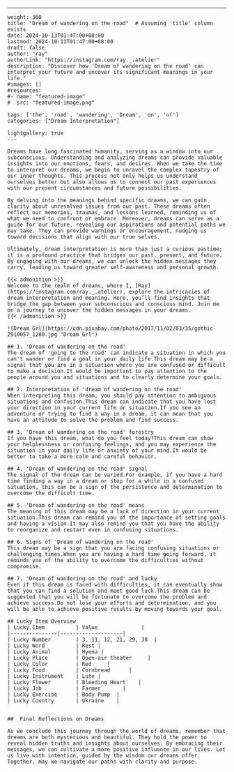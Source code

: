 ---
    weight: 360
    title: "Dream of wandering on the road"  # Assuming 'title' column exists
    date: 2024-10-13T01:47:00+08:00
    lastmod: 2024-10-13T01:47:00+08:00
    draft: false
    author: "ray"
    authorLink: "https://instagram.com/ray._.atelier"
    description: "Discover how 'Dream of wandering on the road' can interpret your future and uncover its significant meanings in your life."
    #images: []
    #resources:
    #- name: "featured-image"
    #  src: "featured-image.png"
    
    tags: ['the', 'road', 'wandering', 'Dream', 'on', 'of']
    categories: ["Dream Interpretation"]
    
    lightgallery: true
    ---
    
    Dreams have long fascinated humanity, serving as a window into our subconscious. Understanding and analyzing dreams can provide valuable insights into our emotions, fears, and desires. When we take the time to interpret our dreams, we begin to unravel the complex tapestry of our inner thoughts. This process not only helps us understand ourselves better but also allows us to connect our past experiences with our present circumstances and future possibilities.
    
    By delving into the meanings behind specific dreams, we can gain clarity about unresolved issues from our past. These dreams often reflect our memories, traumas, and lessons learned, reminding us of what we need to confront or embrace. Moreover, dreams can serve as a guide for our future, revealing our aspirations and potential paths we may take. They can provide warnings or encouragement, nudging us toward decisions that align with our true selves.
    
    Ultimately, dream interpretation is more than just a curious pastime; it is a profound practice that bridges our past, present, and future. By engaging with our dreams, we can unlock the hidden messages they carry, leading us toward greater self-awareness and personal growth.
    
    {{< admonition >}}
    Welcome to the realm of dreams, where I, [Ray](https://instagram.com/ray._.atelier), explore the intricacies of dream interpretation and meaning. Here, you’ll find insights that bridge the gap between your subconscious and conscious mind. Join me on a journey to uncover the hidden messages in your dreams.
    {{< /admonition >}}
    
    ![Dream Grl](https://cdn.pixabay.com/photo/2017/11/02/03/35/gothic-2910057_1280.jpg "Dream Grl")
    
    ## 1. 'Dream of wandering on the road'
    The dream of 'going to the road' can indicate a situation in which you can't wander or find a goal in your daily life.This dream may be a signal that you are in a situation where you are confused or difficult to make a decision.It would be important to pay attention to the people around you and situations and to clearly determine your goals.
    
    ## 2. Interpretation of 'dream of wandering on the road'
    When interpreting this dream, you should pay attention to ambiguous situations and confusion.This dream can indicate that you have lost your direction in your current life or situation.If you see an adventure or trying to find a way in a dream, it can mean that you have an attitude to solve the problem and find success.
    
    ## 3. 'Dream of wandering on the road' forestry
    If you have this dream, what do you feel today?This dream can show your helplessness or confusing feelings, and you may experience the situation in your daily life or anxiety of your mind.It would be better to take a more calm and careful behavior.
    
    ## 4. 'Dream of wandering on the road' signal
    The signal of the dream can be varied.For example, if you have a hard time finding a way in a dream or stop for a while in a confused situation, this can be a sign of the persistence and determination to overcome the difficult time.
    
    ## 5. 'Dream of wandering on the road' means
    The meaning of this dream may be a lack of direction in your current situation.This dream can remind you of the importance of setting goals and having a vision.It may also remind you that you have the ability to reorganize and restart even in confusing situations.
    
    ## 6. Signs of 'Dream of wandering on the road'
    This dream may be a sign that you are facing confusing situations or challenging times.When you are having a hard time going forward, it reminds you of the ability to overcome the difficulties without compromise.
    
    ## 7. 'Dream of wandering on the road' and lucky
    Even if this dream is faced with difficulties, it can eventually show that you can find a solution and meet good luck.This dream can be suggested that you will be fortunate to overcome the problem and achieve success.Do not lose your efforts and determination, and you will be able to achieve positive results by moving towards your goal.
    
    ## Lucky Item Overview
    | Lucky Item          | Value              |
    |---------------|--------------------|
    | Lucky Number        | 3, 11, 12, 21, 29, 38  |
    | Lucky Word          | Rest |
    | Lucky Animal        | Hyena |
    | Lucky Place         | Open-air theater     |
    | Lucky Color         | Red     |
    | Lucky Food          | Cornbread      |
    | Lucky Instrument    | Lute |
    | Lucky Flower        | Bleeding Heart    |
    | Lucky Job           | Farmer       |
    | Lucky Exercise      | Body Pump  |
    | Lucky Country       | Ukraine    |
    
    
    ##  Final Reflections on Dreams
    
    As we conclude this journey through the world of dreams, remember that dreams are both mysterious and beautiful. They hold the power to reveal hidden truths and insights about ourselves. By embracing their messages, we can cultivate a more positive influence in our lives. Let us live with intention, guided by the wisdom our dreams offer. Together, may we navigate our paths with clarity and purpose.
    